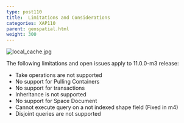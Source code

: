 ```yaml
---
type: post110
title:  Limitations and Considerations
categories: XAP110
parent: geospatial.html
weight: 300
---
```


![local_cache.jpg](/attachment_files/under-construction.jpeg)

The following limitations and open issues apply to 11.0.0-m3 release:

* Take operations are not supported
* No support for Pulling Containers
* No support for transactions
* Inheritance is not supported
* No support for Space Document
* Cannot execute query on a not indexed shape field (Fixed in m4)
* Disjoint queries are not supported